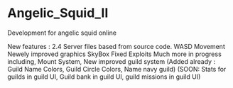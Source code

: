 # Angelic_Squid_II
Development for angelic squid online 

New features :
2.4 Server files based from source code.
WASD Movement
Newely improved graphics
SkyBox
Fixed Exploits
Much more in progress including,
Mount System, New improved guild system (Added already : Guild Name Colors, Guild Circle Colors, Name navy guild) (SOON: Stats for guilds
in guild UI, Guild bank in guild UI, guild missions in guild UI)
